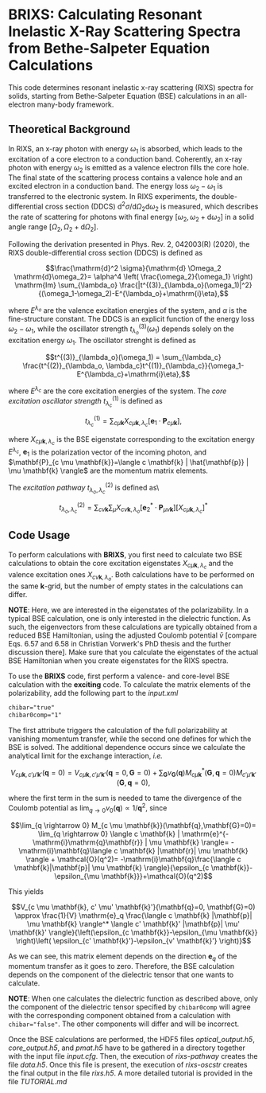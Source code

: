 BRIXS: Calculating Resonant Inelastic X-Ray Scattering Spectra from
Bethe-Salpeter Equation Calculations
============================================================================

This code determines resonant inelastic x-ray scattering (RIXS) spectra for
solids, starting from Bethe-Salpeter Equation (BSE) calculations in an
all-electron many-body framework. 

Theoretical Background
------------------------------------------------------------------------------
In RIXS, an x-ray photon with energy $`\omega_1`$ is absorbed, which leads to the
excitation of a core electron to a conduction band. Coherently, an x-ray photon
with energy $`\omega_2`$ is emitted as a valence electron fills the core hole. The
final state of the scattering process contains a valence hole and an excited
electron in a conduction band. The energy loss $`\omega_2-\omega_1`$ is
transferred to the electronic system. In RIXS experiments, the
double-differential cross section (DDCS) $`\mathrm{d}^2 \sigma/\mathrm{d}\Omega_2
\mathrm{d}\omega_2`$ is measured, which describes the rate of scattering for
photons with final energy $`[\omega_2,\omega_2+\mathrm{d}\omega_2]`$ in a solid
angle range $`[\Omega_2,\Omega_2+\mathrm{d}\Omega_2]`$.

Following the derivation presented in Phys. Rev. 2, 042003(R) (2020), the RIXS
double-differential cross section (DDCS) is defined as

```math
\frac{\mathrm{d}^2 \sigma}{\mathrm{d} \Omega_2 \mathrm{d}\omega_2}= \alpha^4
\left( \frac{\omega_2}{\omega_1} \right) \mathrm{Im} \sum_{\lambda_o}
\frac{|t^{(3)}_{\lambda_o}(\omega_1)|^2}{(\omega_1-\omega_2)-E^{\lambda_o}+\mathrm{i}\eta},
```

where $`E^{\lambda_o}`$ are the valence excitation energies of the system, and
$\alpha$ is the fine-structure constant. The DDCS is an explicit function of the
energy loss $`\omega_2-\omega_1`$, while the oscillator strength
$`t^{(3)}_{\lambda_o}(\omega_1)`$ depends solely on the excitation energy
$`\omega_1`$. The oscillator strenght is defined as

```math
t^{(3)}_{\lambda_o}(\omega_1) = \sum_{\lambda_c} \frac{t^{(2)}_{\lambda_o,
\lambda_c}t^{(1)}_{\lambda_c}}{\omega_1-E^{\lambda_c}+\mathrm{i}\eta},
```
where $`E^{\lambda_c}`$ are the core excitation energies of the system. The *core
excitation oscillator strength* $`t^{(1)}_{\lambda_c}`$ is defined as

```math
t^{(1)}_{\lambda_c}=\sum_{c \mu \mathbf{k}} X_{c \mu \mathbf{k},
\lambda_c}\left[ \mathbf{e}_1 \cdot \mathbf{P}_{c \mu \mathbf{k}} \right],
```
where $`X_{c \mu \mathbf{k}, \lambda_c}`$ is the BSE eigenstate corresponding to
the excitation energy $`E^{\lambda_c}`$, $`\mathbf{e}_1`$ is the polarization vector
of the incoming photon, and $`\mathbf{P}_{c \mu \mathbf{k}}=\langle c \mathbf{k}
| \hat{\mathbf{p}} | \mu \mathbf{k} \rangle`$ are the momentum matrix elements.

The *excitation pathway* $`t^{(2)}_{\lambda_o,\lambda_c}`$ is defined as\
```math
t^{(2)}_{\lambda_o,\lambda_c}=\sum_{c v \mathbf{k}} \sum_{\mu} X_{cv \mathbf{k},
\lambda_o}\left[ \mathbf{e}_2^* \cdot \mathbf{P}_{\mu v \mathbf{k}} \right]
\left[ X_{c \mu \mathbf{k}, \lambda_c} \right]^*
```

Code Usage
-----------------------------------------------------------------------------
To perform calculations with **BRIXS**, you first need to calculate two BSE
calculations to obtain the core excitation eigenstates $`X_{c \mu \mathbf{k},
\lambda_c}`$ and the valence excitation ones $`X_{c v \mathbf{k}, \lambda_o}`$.
Both calculations have to be performed on the same $`\mathbf{k}`$-grid, but the
number of empty states in the calculations can differ. 

**NOTE**: Here, we are interested in the eigenstates of the polarizability. In a
typical BSE calculation, one is only interested in the dielectric function. As
such, the eigenvectors from these calculations are typically obtained from a
reduced BSE Hamiltonian, using the adjusted Coulomb potential $`\bar{v}`$
[compare Eqs. 6.57 and 6.58 in Christian Vorwerk's PhD thesis and the further
discussion there]. Make sure that you calculate the eigenstates of the actual
BSE Hamiltonian when you create eigenstates for the RIXS spectra.

To use the **BRIXS** code, first perform a valence- and core-level BSE
calculation with the **exciting** code. To calculate the matrix elements of the
polarizability, add the following part to the *input.xml* 

```xml
chibar="true"
chibar0comp="1"

```
The first attribute triggers the calculation of the full polarizability at
vanishing momentum transfer, while the second one defines for which the BSE is
solved. The additional dependence occurs since we calculate the analytical limit
for the exchange interaction, *i.e.*

```math
V_{c \mu \mathbf{k}, c' \mu' \mathbf{k}'}(\mathbf{q}=0)=
V_{c \mu \mathbf{k}, c' \mu' \mathbf{k}'}(\mathbf{q}=0, \mathbf{G}=0)
+ \sum_{\mathbf{G}} v_{\mathbf{G}}(\mathbf{q})M^*_{c \mu
  \mathbf{k}}(\mathbf{G},\mathbf{q}=0) M_{c' \mu'
\mathbf{k}'}(\mathbf{G},\mathbf{q}=0),
```

where the first term in the sum is needed to tame the divergence of the Coulomb
potential as $`\lim_{q \rightarrow 0} v_0(\mathbf{q}) \propto 1/\mathbf{q}^2`$,
since

```math
\lim_{q \rightarrow 0} M_{c \mu \mathbf{k}}(\mathbf{q},\mathbf{G}=0)=
\lim_{q \rightarrow 0} \langle c \mathbf{k} |
\mathrm{e}^{-\mathrm{i}\mathrm{q}\mathbf{r}} | \mu \mathbf{k} \rangle=
-\mathrm{i}\mathbf{q}\langle c \mathbf{k} |\mathbf{r}| \mu \mathbf{k} \rangle +
\mathcal{O}(q^2)=
-\mathrm{i}\mathbf{q}\frac{\langle c \mathbf{k}|\mathbf{p}| \mu
\mathbf{k} \rangle}{\epsilon_{c \mathbf{k}}-\epsilon_{\mu
\mathbf{k}}}+\mathcal{O}(q^2)
```

This yields

```math
V_{c \mu \mathbf{k}, c' \mu' \mathbf{k}'}(\mathbf{q}=0, \mathbf{G}=0) \approx
\frac{1}{V} \mathrm{e}_q \frac{\langle c \mathbf{k} |\mathbf{p}| \mu \mathbf{k}
\rangle^* \langle c' \mathbf{k}' |\mathbf{p}| \mu'
\mathbf{k}' \rangle}{\left(\epsilon_{c \mathbf{k}}-\epsilon_{\mu \mathbf{k}}
\right)\left( \epsilon_{c' \mathbf{k}'}-\epsilon_{v' \mathbf{k}'} \right)}
```
As we can see, this matrix element depends on the direction $`\mathbf{e}_q`$ of
the momentum transfer as it goes to zero. Therefore, the BSE calculation depends
on the component of the dielectric tensor that one wants to calculate. 

**NOTE**: When one calculates the dielectric function as described above, only
the component of the dielectric tensor specified by `chibar0comp` will agree
with the corresponding component obtained from a calculation with
`chibar="false"`. The other components will differ and will be incorrect.

Once the BSE calculations are performed, the HDF5 files *optical_output.h5*,
*core_output.h5*, and *pmat.h5* have to be gathered in a directory together with
the input file *input.cfg*. Then, the execution of *rixs-pathway* creates the
file *data.h5*. Once  this file is present, the execution of *rixs-oscstr*
creates the final output in the file *rixs.h5*. A more detailed tutorial is
provided in the file *TUTORIAL.md*

